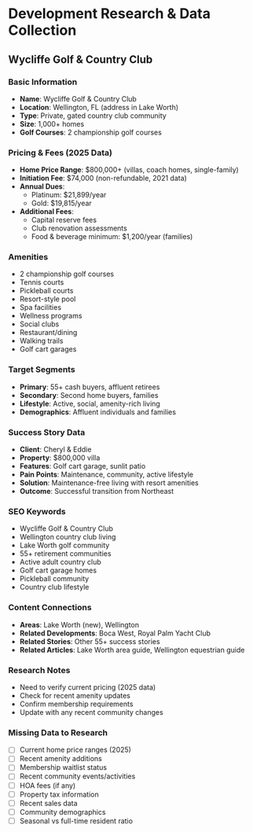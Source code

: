 # Development Research & Data Collection

## Wycliffe Golf & Country Club

### Basic Information
- **Name**: Wycliffe Golf & Country Club
- **Location**: Wellington, FL (address in Lake Worth)
- **Type**: Private, gated country club community
- **Size**: 1,000+ homes
- **Golf Courses**: 2 championship golf courses

### Pricing & Fees (2025 Data)
- **Home Price Range**: $800,000+ (villas, coach homes, single-family)
- **Initiation Fee**: $74,000 (non-refundable, 2021 data)
- **Annual Dues**: 
  - Platinum: $21,899/year
  - Gold: $19,815/year
- **Additional Fees**: 
  - Capital reserve fees
  - Club renovation assessments
  - Food & beverage minimum: $1,200/year (families)

### Amenities
- 2 championship golf courses
- Tennis courts
- Pickleball courts
- Resort-style pool
- Spa facilities
- Wellness programs
- Social clubs
- Restaurant/dining
- Walking trails
- Golf cart garages

### Target Segments
- **Primary**: 55+ cash buyers, affluent retirees
- **Secondary**: Second home buyers, families
- **Lifestyle**: Active, social, amenity-rich living
- **Demographics**: Affluent individuals and families

### Success Story Data
- **Client**: Cheryl & Eddie
- **Property**: $800,000 villa
- **Features**: Golf cart garage, sunlit patio
- **Pain Points**: Maintenance, community, active lifestyle
- **Solution**: Maintenance-free living with resort amenities
- **Outcome**: Successful transition from Northeast

### SEO Keywords
- Wycliffe Golf & Country Club
- Wellington country club living
- Lake Worth golf community
- 55+ retirement communities
- Active adult country club
- Golf cart garage homes
- Pickleball community
- Country club lifestyle

### Content Connections
- **Areas**: Lake Worth (new), Wellington
- **Related Developments**: Boca West, Royal Palm Yacht Club
- **Related Stories**: Other 55+ success stories
- **Related Articles**: Lake Worth area guide, Wellington equestrian guide

### Research Notes
- Need to verify current pricing (2025 data)
- Check for recent amenity updates
- Confirm membership requirements
- Update with any recent community changes

### Missing Data to Research
- [ ] Current home price ranges (2025)
- [ ] Recent amenity additions
- [ ] Membership waitlist status
- [ ] Recent community events/activities
- [ ] HOA fees (if any)
- [ ] Property tax information
- [ ] Recent sales data
- [ ] Community demographics
- [ ] Seasonal vs full-time resident ratio
